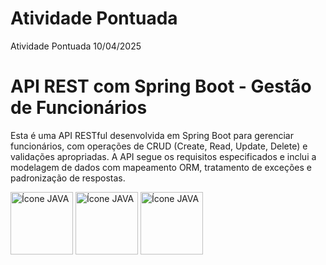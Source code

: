 # Atividade Pontuada
Atividade Pontuada 10/04/2025

# API REST com Spring Boot - Gestão de Funcionários 

Esta é uma API RESTful desenvolvida em Spring Boot para gerenciar funcionários, com operações de CRUD (Create, Read, Update, Delete) e validações apropriadas. A API segue os requisitos especificados e inclui a modelagem de dados com mapeamento ORM, tratamento de exceções e padronização de respostas.


<img src="https://img.icons8.com/?size=100&id=61466&format=png&color=000000" alt="Ícone JAVA" style="width: 100px; height: auto;">
<img src="https://img.icons8.com/?size=100&id=13679&format=png&color=000000" alt="Ícone JAVA" style="width: 100px; height: auto;">
<img src="https://img.icons8.com/?size=100&id=QEQQKirln6Tf&format=png&color=000000" alt="Ícone JAVA" style="width: 100px; height: auto;">
